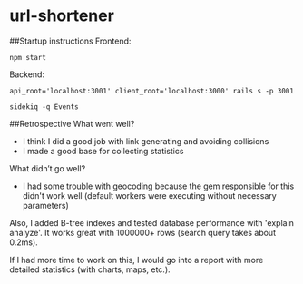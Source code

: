 # url-shortener
##Startup instructions 
Frontend: 
```
npm start
```
Backend: 
```
api_root='localhost:3001' client_root='localhost:3000' rails s -p 3001
```
```
sidekiq -q Events
```

##Retrospective
What went well?

* I think I did a good job with link generating and avoiding collisions
* I made a good base for collecting statistics

What didn’t go well?

* I had some trouble with geocoding because the gem responsible for this didn't work well (default workers were executing without necessary parameters)

Also, I added B-tree indexes and tested database performance with 'explain analyze'. It works great with 1000000+ rows (search query takes about 0.2ms).   

If I had more time to work on this, I would go into a report with more detailed statistics (with charts, maps, etc.).
